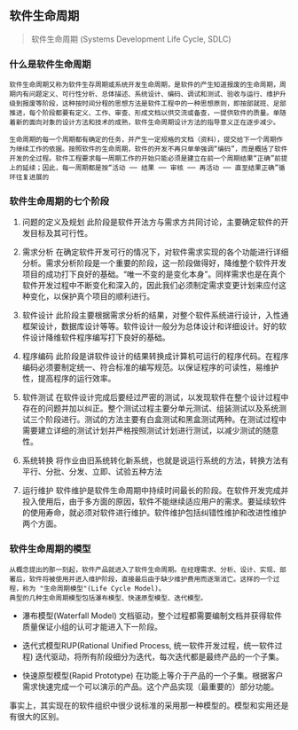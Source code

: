 ## 软件生命周期
>  软件生命周期 (Systems Development Life Cycle, SDLC)

### 什么是软件生命周期
	软件生命周期又称为软件生存周期或系统开发生命周期，是软件的产生知道报废的生命周期，周期内有问题定义、可行性分析、总体描述、系统设计、编码、调试和测试、验收与运行、维护升级到报废等阶段，这种按时间分程的思想方法是软件工程中的一种思想原则，即按部就班、足部推进，每个阶段都要有定义、工作、审查、形成文档以供交流或备查，一提供软件的质量。单随着新的面向对象的设计方法和技术的成熟，软件生命周期设计方法的指导意义正在逐步减少。
	
	生命周期的每一个周期都有确定的任务，并产生一定规格的文档（资料），提交给下一个周期作为继续工作的依据。按照软件的生命周期，软件的开发不再只单单强调“编码”，而是概括了软件开发的全过程。软件工程要求每一周期工作的开始只能必须是建立在前一个周期结果“正确”前提上的延续；因此，每一周期都是按“活动 ── 结果 ── 审核 ── 再活动 ── 直至结果正确”循环往复进展的

### 软件生命周期的七个阶段

1. 问题的定义及规划
	此阶段是软件开法方与需求方共同讨论，主要确定软件的开发目标及其可行性。

2. 需求分析
	在确定软件开发可行的情况下，对软件需求实现的各个功能进行详细分析。需求分析阶段是一个重要的阶段，这一阶段做得好，降维整个软件开发项目的成功打下良好的基础。“唯一不变的是变化本身”。同样需求也是在真个软件开发过程中不断变化和深入的，因此我们必须制定需求变更计划来应付这种变化，以保护真个项目的顺利进行。

3. 软件设计
	此阶段主要根据需求分析的结果，对整个软件系统进行设计，入性通框架设计，数据库设计等等。软件设计一般分为总体设计和详细设计。好的软件设计降维软件程序编写打下良好的基础。

4. 程序编码
	此阶段是讲软件设计的结果转换成计算机可运行的程序代码。在程序编码必须要制定统一、符合标准的编写规范。以保证程序的可读性，易维护性，提高程序的运行效率。

5. 软件测试
	在软件设计完成后要经过严密的测试，以发现软件在整个设计过程中存在的问题并加以纠正。整个测试过程主要分单元测试、组装测试以及系统测试三个阶段进行。测试的方法主要有白盒测试和黑盒测试两种。在测试过程中需要建立详细的测试计划并严格按照测试计划进行测试，以减少测试的随意性。

6. 系统转换
	将作业由旧系统转化新系统，也就是说运行系统的方法，转换方法有平行、分批、分发、立即、试验五种方法

7. 运行维护
	软件维护是软件生命周期中持续时间最长的阶段。在软件开发完成并投入使用后，由于多方面的原因，软件不能继续适应用户的需求。要延续软件的使用寿命，就必须对软件进行维护。软件维护包括纠错性维护和改进性维护两个方面。

### 软件生命周期的模型
	从概念提出的那一刻起，软件产品就进入了软件生命周期。在经理需求、分析、设计、实现、部署后，软件将被使用并进入维护阶段，直接最后由于缺少维护费用而逐渐消亡。这样的一个过程，称为 "生命周期模型"(Life Cycle Model)。
	典型的几种生命周期模型包括瀑布模型、快速原型模型、迭代模型。

- 瀑布模型(Waterfall Model)
	文档驱动，整个过程都需要编制文档并获得软件质量保证小组的认可才能进入下一阶段。

- 迭代式模型RUP(Rational Unified Process, 统一软件开发过程，统一软件过程)
	迭代驱动，将所有阶段细分为迭代，每次迭代都是最终产品的一个子集。

- 快速原型模型(Rapid Prototype)
	在功能上等介于产品的一个子集。根据客户需求快速完成一个可以演示的产品。这个产品实现（最重要的）部分功能。

事实上，其实现在的软件组织中很少说标准的采用那一种模型的。模型和实用还是有很大的区别。